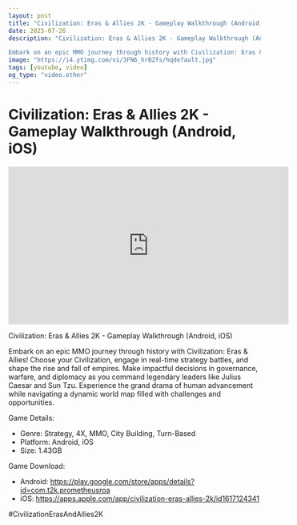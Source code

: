 ```yaml
---
layout: post
title: "Civilization: Eras & Allies 2K - Gameplay Walkthrough (Android, iOS)"
date: 2025-07-26
description: "Civilization: Eras & Allies 2K - Gameplay Walkthrough (Android, iOS)

Embark on an epic MMO journey through history with Civilization: Eras & Allies! Ch..."
image: "https://i4.ytimg.com/vi/3FN6_hrBZfs/hqdefault.jpg"
tags: [youtube, video]
og_type: "video.other"
---
```


<script type="application/ld+json">
{
  "@context": "http://schema.org",
  "@type": "VideoObject",
  "name": "Civilization: Eras & Allies 2K - Gameplay Walkthrough (Android, iOS)",
  "description": "Civilization: Eras & Allies 2K - Gameplay Walkthrough (Android, iOS)\n\nEmbark on an epic MMO journey through history with Civilization: Eras & Allies! Choose your Civilization, engage in real-time strategy battles, and shape the rise and fall of empires. Make impactful decisions in governance, warfare, and diplomacy as you command legendary leaders like Julius Caesar and Sun Tzu. Experience the grand drama of human advancement while navigating a dynamic world map filled with challenges and opportunities.\n\nGame Details:\n\n- Genre: Strategy, 4X, MMO, City Building, Turn-Based\n- Platform: Android, iOS\n- Size: 1.43GB\n\nGame Download:\n\n- Android: https://play.google.com/store/apps/details?id=com.t2k.prometheusroa\n- iOS: https://apps.apple.com/app/civilization-eras-allies-2k/id1617124341\n\n#CivilizationErasAndAllies2K",
  "thumbnailUrl": "https://i4.ytimg.com/vi/3FN6_hrBZfs/hqdefault.jpg",
  "uploadDate": "2025-07-26T12:00:08",
  "embedUrl": "https://www.youtube.com/embed/3FN6_hrBZfs",
  "publisher": {
    "@type": "Person",
    "name": "Celo Zaga"
  },
  "mainEntityOfPage": {
    "@type": "WebPage",
    "@id": "https://celozaga.github.io/2025/07/26/civilization:-eras-&-allies-2k---gameplay-walkthrough-(android,-ios)-3FN6_hrBZfs.html"
  },
  "duration": "PT0M0S"
}
</script>

<script type="application/ld+json">
{
  "@context": "http://schema.org",
  "@type": "BlogPosting",
  "headline": "Civilization: Eras & Allies 2K - Gameplay Walkthrough (Android, iOS)",
  "image": "https://i4.ytimg.com/vi/3FN6_hrBZfs/hqdefault.jpg",
  "publisher": {
    "@type": "Person",
    "name": "Celo Zaga"
  },
  "url": "https://celozaga.github.io/2025/07/26/civilization:-eras-&-allies-2k---gameplay-walkthrough-(android,-ios)-3FN6_hrBZfs.html",
  "datePublished": "2025-07-26T12:00:08",
  "dateCreated": "2025-07-26T12:00:08",
  "dateModified": "2025-07-26T12:00:08",
  "description": "Civilization: Eras & Allies 2K - Gameplay Walkthrough (Android, iOS)\n\nEmbark on an epic MMO journey through history with Civilization: Eras & Allies! Ch...",
  "author": {
    "@type": "Person",
    "name": "Celo Zaga"
  },
  "mainEntityOfPage": {
    "@type": "WebPage",
    "@id": "https://celozaga.github.io/2025/07/26/civilization:-eras-&-allies-2k---gameplay-walkthrough-(android,-ios)-3FN6_hrBZfs.html"
  }
}
</script>

<h1 class="youtube-post-title">Civilization: Eras & Allies 2K - Gameplay Walkthrough (Android, iOS)</h1>

<iframe width="560" height="315" src="https://www.youtube.com/embed/3FN6_hrBZfs" class="youtube-post-embed" frameborder="0" allowfullscreen></iframe>

<p class="youtube-post-description">Civilization: Eras & Allies 2K - Gameplay Walkthrough (Android, iOS)

Embark on an epic MMO journey through history with Civilization: Eras & Allies! Choose your Civilization, engage in real-time strategy battles, and shape the rise and fall of empires. Make impactful decisions in governance, warfare, and diplomacy as you command legendary leaders like Julius Caesar and Sun Tzu. Experience the grand drama of human advancement while navigating a dynamic world map filled with challenges and opportunities.

Game Details:

- Genre: Strategy, 4X, MMO, City Building, Turn-Based
- Platform: Android, iOS
- Size: 1.43GB

Game Download:

- Android: https://play.google.com/store/apps/details?id=com.t2k.prometheusroa
- iOS: https://apps.apple.com/app/civilization-eras-allies-2k/id1617124341

#CivilizationErasAndAllies2K</p>
